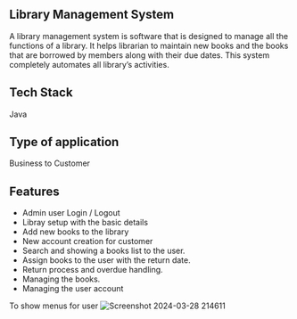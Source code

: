 ## Library Management System

A library management system is software that is designed to manage all the functions of a library. It helps librarian to maintain new books and the books that are borrowed by members along with their due dates. This system completely automates all library’s activities.

## Tech Stack

Java

## Type of application

 Business to Customer

## Features
  - Admin user Login / Logout
  - Libray setup with the basic details
  - Add new books to the library
  - New account creation for customer
  - Search and showing a books list to the user.
  - Assign books to the user with the return date.
  - Return process and overdue handling.
  - Managing the books.
  - Managing the user account

To show menus for user
![Screenshot 2024-03-28 214611](https://github.com/Kiruthikaece/Kiruthika_consoleApplication/assets/102378821/83c4f35e-8487-4a57-a1e8-6bd462923783)
